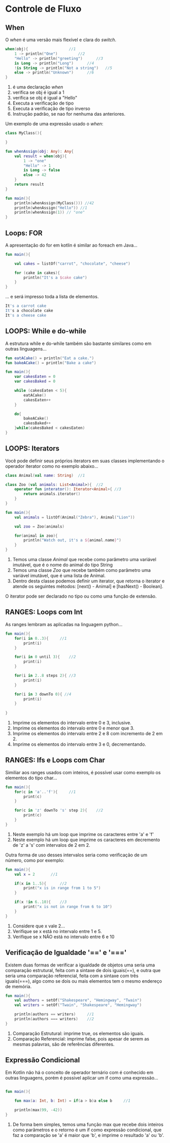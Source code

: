 <h1>Controle de Fluxo</h1>

<h2>When</h2>
<p>O <em>when</em> é uma versão mais flexível e clara do <em>switch</em>.

```kotlin
when(obj){					//1
	1 -> println("One")			//2
	"Hello" -> println("greeting")		//3
	is Long -> println("Long") 		//4
	!is String -> println("Not a string") 	//5
	else -> println("Unknown") 		//6
}

```
</p>
<ol>
	<li>é uma declaração <em>when</em></li>
	<li>verifica se obj é igual a 1</li>
	<li>verifica se obj é igual a "Hello"</li>
	<li>Executa a verificação de tipo</li>
	<li>Executa a verificação de tipo inverso</li>
	<li>Instrução padrão, se nao for nenhuma das anteriores.</li>
</ol>

<p>Um exemplo de uma expressão usado o <em>when</em>:

```kotlin
class MyClass(){

}

fun whenAssign(obj: Any): Any{
	val result = when(obj){
		1 -> "one"
		"Hello" -> 1
		is Long -> false
		else -> 42
	}
	return result
}

fun main(){
	println(whenAssign(MyClass())) //42
	println(whenAssign("Hello")) //1
	println(whenAssign(1)) // "one"
}
```

</p>

<h2>Loops: FOR</h2>
<p>A apresentação do for em kotlin é similar ao foreach em Java...

```kotlin
fun main(){

	val cakes = listOf("carrot", "chocolate", "cheese") 

	for (cake in cakes){
		println("It's a $cake cake")
	}
}
```

... e será impresso toda a lista de elementos.

```bash
It's a carrot cake
It's a chocolate cake
It's a cheese cake
```
</p>

<h2>LOOPS: While e do-while</h2>

<p>A estrutura while e do-while também são bastante similares como em outras linguagens...

```kotlin
fun eatACake() = println("Eat a cake.")
fun bakeACake() = println("Bake a cake")

fun main(){
	var cakesEaten = 0
	var cakesBaked = 0

	while (cakesEaten < 5){
		eatACake()
		cakesEaten++
	}

	do{
		bakeACake()
		cakesBaked++
	}while(cakesBaked < cakesEaten)
}
```

</p>

<h2>LOOPS: Iterators</h2>
<p>Você pode definir seus próprios iterators em suas classes implementando o operador iterator como no exemplo abaixo...

```kotlin
class Animal(val name: String) 	//1

class Zoo (val animals: List<Animal>){ 	//2
	operator fun interator(): Iterator<Animal>{	//3
		return animals.iterator()
	}
}

fun main(){
	val animals = listOf(Animal("Zebra"), Animal("Lion"))

	val zoo = Zoo(animals)

	for(animal in zoo){
		println("Watch out, it's a ${animal.name}")
	}
}

```
</p>
<ol>
	<li> Temos uma classe <em>Animal</em> que recebe como parâmetro uma variável imutável, que é o nome do animal do tipo String</li>
	<li> Temos uma classe <em>Zoo</em> que recebe também como parâmetro uma variável imutável, que é uma lista de Animal. </li>
	<li> Dentro desta classe podemos definir um iterator, que retorna o iterator e atende os seguintes métodos: [next() - Animal] e [hasNext() - Boolean].</li>
</ol>
<p>O iterator pode ser declarado no tipo ou como uma função de extensão.</p>

<h2>RANGES: Loops com Int</h2>
<p>As ranges lembram as aplicadas na linguagem python...</p>

```kotlin
fun main(){
	for(i in 0..3){ 	//1 
		print(i)
	}

	for(i in 0 until 3){    //2 
        print(i)
    }

    for(i in 2..8 steps 2){ //3 
        print(i)
    }  

    for(i in 3 downTo 0){ //4 
        print(i)
    }
    
}
```

<ol>
	<li> Imprime os elementos do intervalo entre 0 e 3, inclusive.</li>
	<li> Imprime os elementos do intervalo entre 0 e menor que 3.</li>
	<li> Imprime os elementos do intervalo entre 2 e 8 com incremento de 2 em 2.</li>
	<li> Imprime os elementos do intervalo entre 3 e 0, decrementando.</li>
</ol>

<h2>RANGES: Ifs e Loops com Char</h2>
<p>Similiar aos ranges usados com inteiros, é possível usar como exemplo os elementos do tipo char...

```kotlin
fun main(){
	for(c in 'a'..'f'){ 	//1 
		print(c) 
	}

	for(c in 'z' downTo 's' step 2){    //2 
        print(c)
    }
}

```
</p>

<ol>
	<li> Neste exemplo há um loop que imprime os caracteres entre 'a' e 'f'</li>
	<li> Neste exemplo há um loop que imprime os caracteres em decremento de 'z' a 's' com intervalos de 2 em 2.</li>
</ol>
<p>Outra forma de uso desses intervalos seria como verificação de um número, como por exemplo:


```kotlin
fun main(){
	val x = 2 		//1

	if(x in 1..5){ 		//2 
		print("x is in range from 1 to 5")
	}

	if(x !in 6..10){ 	//3
		print("x is not in range from 6 to 10")
	}
}
```
</p>

<ol>
	<li> Considere que x vale 2...</li>
	<li> Verifique se x está no intervalo entre 1 e 5.</li>
	<li> Verifique se x NÃO está no intervalo entre 6 e 10</li>
</ol>

<h2>Verificação de Igualdade '==' e '==='</h2>
<p>Existem duas formas de verificar a igualdade de objetos uma seria uma comparação estrutural, feita com a sintaxe de dois iguais(==), e outra que seria uma comparação referencial, feita com a sintaxe com três iguais(===), algo como se dois ou mais elementos tem o mesmo endereço de memória.</p>

```kotlin
fun main(){
	val authors = setOf("Shakespeare", "Hemingway", "Twain")
	val writers = setOf("Twain", "Shakespeare", "Hemingway")

	println(authors == writers) 	//1
	println(authors === writers) 	//2
}
```
<ol>
	<li> Comparação Estrutural: imprime true, os elementos são iguais.</li>
	<li> Comparação Referencial: imprime false, pois apesar de serem as mesmas palavras, são de referências diferentes.</li>
</ol>

<h2>Expressão Condicional</h2>
<p>Em Kotlin não há o conceito de operador ternário com é conhecido em outras linguagens, porém é possivel aplicar um if como uma expressão...

```kotlin

fun main(){
	
	fun max(a: Int, b: Int) = if(a > b)a else b 	//1

	println(max(99, -42))
}

```
</p>

<ol>
	<li> De forma bem simples, temos uma função max que recebe dois inteiros como parâmetros e o retorno é um if como expressão condicional, que faz a comparação se 'a' é maior que 'b', e imprime o resultado 'a' ou 'b'.</li>
</ol>